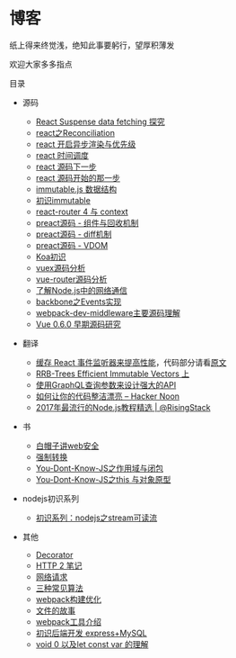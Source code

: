 # 博客
纸上得来终觉浅，绝知此事要躬行，望厚积薄发

欢迎大家多多指点

目录

* 源码
    * [React Suspense data fetching 探究](https://github.com/funfish/blog/issues/34)
    * [react之Reconciliation](https://github.com/funfish/blog/issues/32)
    * [react 开启异步渲染与优先级](https://github.com/funfish/blog/issues/31)
    * [react 时间调度](https://github.com/funfish/blog/issues/30)
    * [react 源码下一步](https://github.com/funfish/blog/issues/29)
    * [react 源码开始的那一步](https://github.com/funfish/blog/issues/28)
    * [immutable.js 数据结构](https://github.com/funfish/blog/issues/24)
    * [初识immutable](https://github.com/funfish/blog/issues/23)
    * [react-router 4 与 context](https://github.com/funfish/blog/issues/22)
    * [preact源码 - 组件与回收机制](https://github.com/funfish/blog/issues/21)
    * [preact源码 - diff机制](https://github.com/funfish/blog/issues/20)
    * [preact源码 - VDOM](https://github.com/funfish/blog/issues/19)
    * [Koa初识](https://github.com/funfish/blog/issues/12)
    * [vuex源码分析](https://github.com/funfish/blog/issues/9)
    * [vue-router源码分析](https://github.com/funfish/blog/issues/8)
    * [了解Node.js中的网络通信](https://github.com/funfish/blog/issues/7)
    * [backbone之Events实现](https://github.com/funfish/blog/issues/4)
    * [webpack-dev-middleware主要源码理解](https://github.com/funfish/blog/issues/2)
    * [Vue 0.6.0 早期源码研究](https://github.com/funfish/blog/issues/1)

* 翻译
    * [缓存 React 事件监听器来提高性能](https://www.zcfy.cc/article/cache-your-react-event-listeners-to-improve-performance)，代码部分请看[原文](https://medium.com/@Charles_Stover/cache-your-react-event-listeners-to-improve-performance-14f635a62e15)
    * [RRB-Trees  Efficient Immutable Vectors 上](https://github.com/funfish/blog/issues/25)
    * [使用GraphQL查询参数来设计强大的API](https://www.zcfy.cc/article/designing-powerful-apis-with-graphql-query-parameters)
    * [如何让你的代码整洁漂亮 – Hacker Noon](https://www.zcfy.cc/article/how-to-make-your-code-clean-and-beautiful-hacker-noon)
    * [2017年最流行的Node.js教程精选 | @RisingStack](https://www.zcfy.cc/article/the-most-popular-node-js-tutorials-of-2017-risingstack)

* 书
    * [白帽子讲web安全](https://github.com/funfish/blog/issues/15)
    * [强制转换](https://github.com/funfish/blog/issues/10)
    * [You-Dont-Know-JS之作用域与闭包](https://github.com/funfish/blog/issues/5)
    * [You-Dont-Know-JS之this 与对象原型](https://github.com/funfish/blog/issues/6)

* nodejs初识系列
    * [初识系列：nodejs之stream可读流](https://github.com/funfish/blog/issues/13)

* 其他
    * [Decorator](https://github.com/funfish/blog/issues/33)
    * [HTTP 2 笔记](https://github.com/funfish/blog/issues/27)
    * [网络请求](https://github.com/funfish/blog/issues/26)
    * [三种常见算法](https://github.com/funfish/blog/issues/18)
    * [webpack构建优化](https://github.com/funfish/blog/issues/16)
    * [文件的故事](https://github.com/funfish/blog/issues/14)
    * [webpack工具介绍](https://github.com/funfish/blog/blob/master/201712/webpack工具介绍.pdf)
    * [初识后端开发 express+MySQL](https://github.com/funfish/blog/issues/11)
    * [void 0 以及let const var 的理解](https://github.com/funfish/blog/issues/3)
